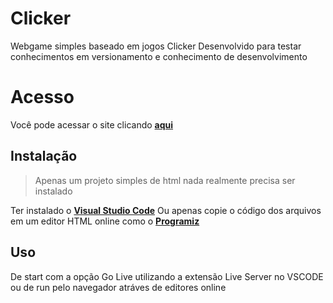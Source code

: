 # Clicker
Webgame simples baseado em jogos Clicker
Desenvolvido para testar conhecimentos em versionamento e conhecimento de desenvolvimento

# Acesso
Você pode acessar o site clicando **[aqui](https://justanotherclicker.netlify.app/)**

## Instalação
> Apenas um projeto simples de html nada realmente precisa ser instalado

Ter instalado o **[Visual Studio Code](https://code.visualstudio.com/download)**
Ou apenas copie o código dos arquivos em um editor HTML online como o **[Programiz](https://www.programiz.com/html/online-compiler/)**

## Uso
De start com a opção Go Live utilizando a extensão Live Server no VSCODE
ou de run pelo navegador atráves de editores online